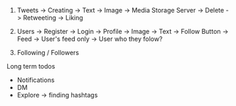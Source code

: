 1. Tweets
    -> Creating
        -> Text
        -> Image -> Media Storage Server
    -> Delete
    -> Retweeting
    -> Liking

2. Users
    -> Register
    -> Login
    -> Profile
        -> Image
        -> Text
        -> Follow Button
    -> Feed
        -> User's feed only
        -> User who they folow?


3. Following / Followers

Long term todos
- Notifications
- DM
- Explore -> finding hashtags
